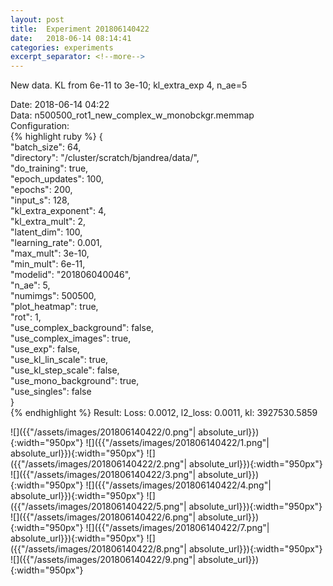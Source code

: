 ```yaml
---
layout: post
title:  Experiment 201806140422
date:   2018-06-14 08:14:41
categories: experiments
excerpt_separator: <!--more-->
---
```

New data. KL from 6e-11 to 3e-10; kl_extra_exp 4, n_ae=5  

 <!--more-->
Date: 2018-06-14 04:22  
Data: n500500_rot1_new_complex_w_monobckgr.memmap  
Configuration:   
{% highlight ruby %}
{  
    "batch_size": 64,   
    "directory": "/cluster/scratch/bjandrea/data/",   
    "do_training": true,   
    "epoch_updates": 100,   
    "epochs": 200,   
    "input_s": 128,   
    "kl_extra_exponent": 4,   
    "kl_extra_mult": 2,   
    "latent_dim": 100,   
    "learning_rate": 0.001,   
    "max_mult": 3e-10,   
    "min_mult": 6e-11,   
    "modelid": "201806040046",   
    "n_ae": 5,   
    "numimgs": 500500,   
    "plot_heatmap": true,   
    "rot": 1,   
    "use_complex_background": false,   
    "use_complex_images": true,   
    "use_exp": false,   
    "use_kl_lin_scale": true,   
    "use_kl_step_scale": false,   
    "use_mono_background": true,   
    "use_singles": false  
}  
{% endhighlight %}
Result: Loss: 0.0012, l2_loss: 0.0011, kl: 3927530.5859  

![]({{"/assets/images/201806140422/0.png"| absolute_url}}){:width="950px"}
![]({{"/assets/images/201806140422/1.png"| absolute_url}}){:width="950px"}
![]({{"/assets/images/201806140422/2.png"| absolute_url}}){:width="950px"}
![]({{"/assets/images/201806140422/3.png"| absolute_url}}){:width="950px"}
![]({{"/assets/images/201806140422/4.png"| absolute_url}}){:width="950px"}
![]({{"/assets/images/201806140422/5.png"| absolute_url}}){:width="950px"}
![]({{"/assets/images/201806140422/6.png"| absolute_url}}){:width="950px"}
![]({{"/assets/images/201806140422/7.png"| absolute_url}}){:width="950px"}
![]({{"/assets/images/201806140422/8.png"| absolute_url}}){:width="950px"}
![]({{"/assets/images/201806140422/9.png"| absolute_url}}){:width="950px"}

